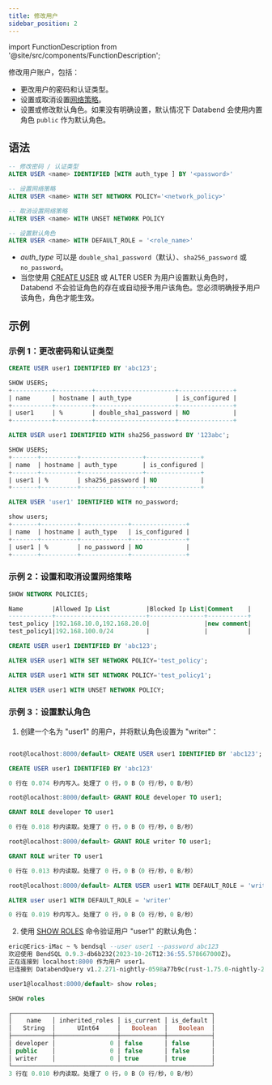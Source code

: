 ```yaml
---
title: 修改用户
sidebar_position: 2
---
```

import FunctionDescription from '@site/src/components/FunctionDescription';

<FunctionDescription description="引入或更新：v1.2.30"/>

修改用户账户，包括：

- 更改用户的密码和认证类型。
- 设置或取消设置[网络策略](../12-network-policy/index.md)。
- 设置或修改默认角色。如果没有明确设置，默认情况下 Databend 会使用内置角色 `public` 作为默认角色。

## 语法

```sql
-- 修改密码 / 认证类型
ALTER USER <name> IDENTIFIED [WITH auth_type ] BY '<password>'

-- 设置网络策略
ALTER USER <name> WITH SET NETWORK POLICY='<network_policy>'

-- 取消设置网络策略
ALTER USER <name> WITH UNSET NETWORK POLICY

-- 设置默认角色
ALTER USER <name> WITH DEFAULT_ROLE = '<role_name>'
```

- *auth_type* 可以是 `double_sha1_password`（默认）、`sha256_password` 或 `no_password`。
- 当您使用 [CREATE USER](01-user-create-user.md) 或 ALTER USER 为用户设置默认角色时，Databend 不会验证角色的存在或自动授予用户该角色。您必须明确授予用户该角色，角色才能生效。


## 示例

### 示例 1：更改密码和认证类型

```sql
CREATE USER user1 IDENTIFIED BY 'abc123';

SHOW USERS;
+-----------+----------+----------------------+---------------+
| name      | hostname | auth_type            | is_configured |
+-----------+----------+----------------------+---------------+
| user1     | %        | double_sha1_password | NO            |
+-----------+----------+----------------------+---------------+

ALTER USER user1 IDENTIFIED WITH sha256_password BY '123abc';

SHOW USERS;
+-------+----------+-----------------+---------------+
| name  | hostname | auth_type       | is_configured |
+-------+----------+-----------------+---------------+
| user1 | %        | sha256_password | NO            |
+-------+----------+-----------------+---------------+

ALTER USER 'user1' IDENTIFIED WITH no_password;

show users;
+-------+----------+-------------+---------------+
| name  | hostname | auth_type   | is_configured |
+-------+----------+-------------+---------------+
| user1 | %        | no_password | NO            |
+-------+----------+-------------+---------------+
```

### 示例 2：设置和取消设置网络策略

```sql
SHOW NETWORK POLICIES;

Name        |Allowed Ip List          |Blocked Ip List|Comment    |
------------+-------------------------+---------------+-----------+
test_policy |192.168.10.0,192.168.20.0|               |new comment|
test_policy1|192.168.100.0/24         |               |           |

CREATE USER user1 IDENTIFIED BY 'abc123';

ALTER USER user1 WITH SET NETWORK POLICY='test_policy';

ALTER USER user1 WITH SET NETWORK POLICY='test_policy1';

ALTER USER user1 WITH UNSET NETWORK POLICY;
```

### 示例 3：设置默认角色

1. 创建一个名为 "user1" 的用户，并将默认角色设置为 "writer"：

```sql title='以用户 "root" 连接：'

root@localhost:8000/default> CREATE USER user1 IDENTIFIED BY 'abc123';

CREATE USER user1 IDENTIFIED BY 'abc123'

0 行在 0.074 秒内写入。处理了 0 行，0 B（0 行/秒，0 B/秒）

root@localhost:8000/default> GRANT ROLE developer TO user1;

GRANT ROLE developer TO user1

0 行在 0.018 秒内读取。处理了 0 行，0 B（0 行/秒，0 B/秒）

root@localhost:8000/default> GRANT ROLE writer TO user1;

GRANT ROLE writer TO user1

0 行在 0.013 秒内读取。处理了 0 行，0 B（0 行/秒，0 B/秒）

root@localhost:8000/default> ALTER USER user1 WITH DEFAULT_ROLE = 'writer';

ALTER user user1 WITH DEFAULT_ROLE = 'writer'

0 行在 0.019 秒内写入。处理了 0 行，0 B（0 行/秒，0 B/秒）
```

2. 使用 [SHOW ROLES](04-user-show-roles.md) 命令验证用户 "user1" 的默认角色：

```sql title='以用户 "user1" 连接：'
eric@Erics-iMac ~ % bendsql --user user1 --password abc123
欢迎使用 BendSQL 0.9.3-db6b232(2023-10-26T12:36:55.578667000Z)。
正在连接到 localhost:8000 作为用户 user1。
已连接到 DatabendQuery v1.2.271-nightly-0598a77b9c(rust-1.75.0-nightly-2023-12-26T11:29:04.266265000Z)

user1@localhost:8000/default> show roles;

SHOW roles

┌───────────────────────────────────────────────────────┐
│    name   │ inherited_roles │ is_current │ is_default │
│   String  │      UInt64     │   Boolean  │   Boolean  │
├───────────┼─────────────────┼────────────┼────────────┤
│ developer │               0 │ false      │ false      │
│ public    │               0 │ false      │ false      │
│ writer    │               0 │ true       │ true       │
└───────────────────────────────────────────────────────┘
3 行在 0.010 秒内读取。处理了 0 行，0 B（0 行/秒，0 B/秒）
```